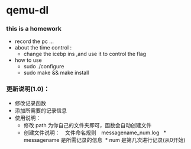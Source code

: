 # qemu-dl
### this is a homework
* record the pc ...
* about the time control :
  * change the icebp ins ,and use it to control the flag 
* how to use 
  * sudo ./configure
  * sudo make && make install 
  
### 更新说明(1.0)：
* 修改记录函数
* 添加所需要的记录信息
* 使用说明：
   * 修改 path 为你自己的文件夹即可，函数会自动创建文件
   * 创建文件说明：　文件命名规则　messagename_num.log
   * messagename 是所需记录的信息
   * num 是第几次进行记录(从0开始)
